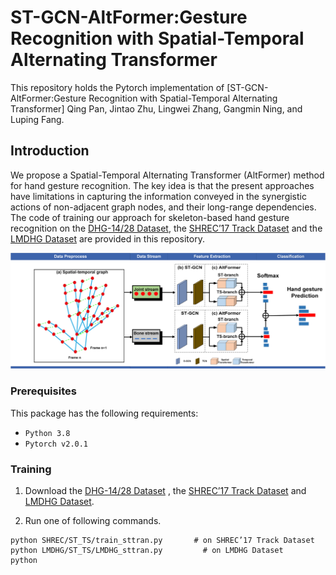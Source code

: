 
# ST-GCN-AltFormer:Gesture Recognition with Spatial-Temporal Alternating Transformer

This repository holds the Pytorch implementation of [ST-GCN-AltFormer:Gesture Recognition with Spatial-Temporal Alternating Transformer] Qing Pan, Jintao Zhu, Lingwei Zhang, Gangmin Ning, and Luping Fang.

## Introduction

We propose a Spatial-Temporal Alternating Transformer (AltFormer) method for hand gesture recognition. The key idea is that the present approaches have limitations in capturing the information conveyed in the synergistic actions of non-adjacent graph nodes, and their long-range dependencies.  The code of training our approach for skeleton-based hand gesture recognition on the [DHG-14/28 Dataset](http://www-rech.telecom-lille.fr/DHGdataset/), the [SHREC’17 Track Dataset](http://www-rech.telecom-lille.fr/shrec2017-hand/) and the [LMDHG Dataset](https://www-intuidoc.irisa.fr/english-leap-motion-dynamic-hand-gesture-lmdhg-database/) are provided in this repository.
<p align="center"><img src="figures/fig1.png" alt="" width="1000"></p>

### Prerequisites

This package has the following requirements:

* `Python 3.8`
* `Pytorch v2.0.1`

### Training
1. Download the [DHG-14/28 Dataset](http://www-rech.telecom-lille.fr/DHGdataset/) , the [SHREC’17 Track Dataset](http://www-rech.telecom-lille.fr/shrec2017-hand/) and [LMDHG Dataset](https://www-intuidoc.irisa.fr/english-leap-motion-dynamic-hand-gesture-lmdhg-database/).

2. Run one of following commands.
```
python SHREC/ST_TS/train_sttran.py       # on SHREC’17 Track Dataset
python LMDHG/ST_TS/LMDHG_sttran.py         # on LMDHG Dataset
python 
